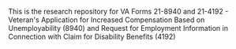 This is the research repository for VA Forms 21-8940 and 21-4192 - Veteran's Application for Increased Compensation Based on Unemployability (8940) and Request for Employment Information in Connection with Claim for Disability Benefits (4192)
